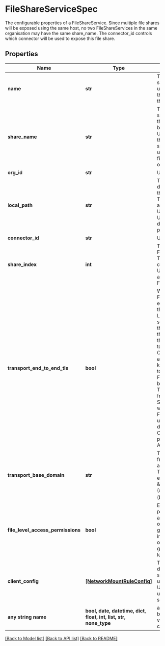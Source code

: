 # FileShareServiceSpec

The configurable properties of a FileShareService. Since multiple file shares will be exposed using the same host, no two FileShareServices in the same organisation may have the same share_name. The connector_id controls which connector will be used to expose this file share. 

## Properties
Name | Type | Description | Notes
------------ | ------------- | ------------- | -------------
**name** | **str** | The name of the service. This uniquely identifies the service within the organisation.  | 
**share_name** | **str** | The name of the share as exposed to the Internet. This will be used to build the URI used to mount the share. The share_name is unique among the file shares of the organisation.  | 
**org_id** | **str** | Unique identifier | 
**local_path** | **str** | The path to the directory to share on the local file system. This should point to a directory, not a file. Use a slash (&#39;/&#39;, U+002F) to separate directories within the path.  | 
**connector_id** | **str** | Unique identifier | 
**share_index** | **int** | The index of the FileShareService. This is used to construct a unique URI at which to access this FileShareService.  | [optional] 
**transport_end_to_end_tls** | **bool** | Whether or not the FileShareService encrypts data using the same Transport Layer Security (TLS) session as seen by the client. Setting this to true will cause the FileShareService to provision a Certificate signed by a private key only known to it. All traffic to and from the FileShareService will be encrypted using a TLS session derived from that Certificate. Setting this to false will cause the FileShareService to use a TLS session derived from a Certificate provisioned by the Agilicus Cloud.  | [optional] 
**transport_base_domain** | **str** | The base domain from which to access this share. The file share endpoint will be \&quot;https://share-$(share_index).$(base_domain)\&quot;  | [optional] 
**file_level_access_permissions** | **bool** | Enable file acl permissions on the agent&#39;s host. This option enables fine grained control of individual files based on a user&#39;s specific groups and access level  | [optional]  if omitted the server will use the default value of False
**client_config** | [**[NetworkMountRuleConfig]**](NetworkMountRuleConfig.md) | The configuration to determine where this share should be used automatically. Use this field to set up clients to mount a share automatically.  | [optional] 
**any string name** | **bool, date, datetime, dict, float, int, list, str, none_type** | any string name can be used but the value must be the correct type | [optional]

[[Back to Model list]](../README.md#documentation-for-models) [[Back to API list]](../README.md#documentation-for-api-endpoints) [[Back to README]](../README.md)


